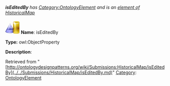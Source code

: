 ___isEditedBy__ has [Category:OntologyElement](../../Category/OntologyElement.md "Category:OntologyElement") and is an [element of](../../Property/ElementOf.md "Property:ElementOf") [HistoricalMap](../../Submissions/HistoricalMap.md "Submissions:HistoricalMap")_


  




[![ObjectProperty](../../images/thumb/c/c3/ObjectProperty.gif/45px-ObjectProperty.gif)](../../Image/ObjectProperty.gif.md "ObjectProperty")
__Name__: isEditedBy 


__Type:__ owl:ObjectProperty 


__Description__: 





Retrieved from "[http://ontologydesignpatterns.org/wiki/Submissions:HistoricalMap/isEditedBy](../../Submissions/HistoricalMap/isEditedBy.md)"
 [Category](http://ontologydesignpatterns.org/wiki/Special:Categories "Special:Categories"): [OntologyElement](../../Category/OntologyElement.md "Category:OntologyElement")